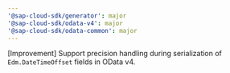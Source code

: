 ```yaml
---
'@sap-cloud-sdk/generator': major
'@sap-cloud-sdk/odata-v4': major
'@sap-cloud-sdk/odata-common': major
---
```


[Improvement] Support precision handling during serialization of `Edm.DateTimeOffset` fields in OData v4.
